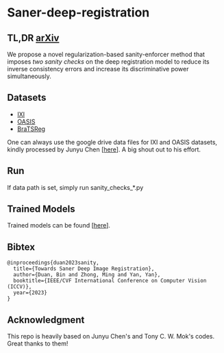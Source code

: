 # Saner-deep-registration

## TL,DR <a href=self>arXiv</a>
We propose a novel regularization-based sanity-enforcer method that imposes *two sanity checks* on the deep registration model to reduce its inverse consistency errors and increase its discriminative power simultaneously.

## Datasets
<ul>
    <li><a href="https://brain-development.org/ixi-dataset">IXI</a></li>
    <li><a href="https://learn2reg.grand-challenge.org/evaluation/task-3-validation/leaderboard">OASIS</a></li>
    <li><a href="https://www.med.upenn.edu/cbica/brats-reg-challenge"> BraTSReg</a></li>
</ul>
One can always use the google drive data files for IXI and OASIS datasets, kindly processed by Junyu Chen [<a href="https://github.com/junyuchen245/TransMorph_Transformer_for_Medical_Image_Registration">here</a>]. A big shout out to his effort.

## Run
If data path is set, simply run sanity_checks_*.py

## Trained Models
Trained models can be found [<a href="https://drive.google.com/drive/folders/1Ph_9T1Iw1YNy_13LgKxPC42mQm0Pxcda?usp=sharing">here</a>].

## Bibtex
```
@inproceedings{duan2023sanity,
  title={Towards Saner Deep Image Registration},
  author={Duan, Bin and Zhong, Ming and Yan, Yan},
  booktitle={IEEE/CVF International Conference on Computer Vision (ICCV)},
  year={2023}
}
```
## Acknowledgment
This repo is heavily based on Junyu Chen's and Tony C. W. Mok's codes. Great thanks to them!